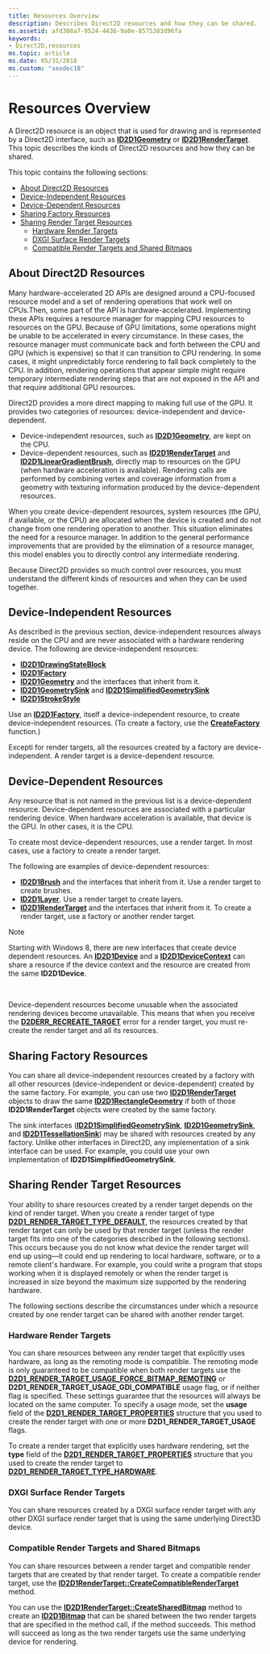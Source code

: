 ```yaml
---
title: Resources Overview
description: Describes Direct2D resources and how they can be shared.
ms.assetid: afd308a7-9524-4436-9a0e-8575383d96fa
keywords:
- Direct2D,resources
ms.topic: article
ms.date: 05/31/2018
ms.custom: "seodec18"
---
```


# Resources Overview

A Direct2D resource is an object that is used for drawing and is represented by a Direct2D interface, such as [**ID2D1Geometry**](https://msdn.microsoft.com/library/Dd316578(v=VS.85).aspx) or [**ID2D1RenderTarget**](https://msdn.microsoft.com/library/Dd371766(v=VS.85).aspx). This topic describes the kinds of Direct2D resources and how they can be shared.

This topic contains the following sections:

-   [About Direct2D Resources](#about-direct2d-resources)
-   [Device-Independent Resources](#device-independent-resources)
-   [Device-Dependent Resources](#device-dependent-resources)
-   [Sharing Factory Resources](#sharing-factory-resources)
-   [Sharing Render Target Resources](#sharing-render-target-resources)
    -   [Hardware Render Targets](#hardware-render-targets)
    -   [DXGI Surface Render Targets](#dxgi-surface-render-targets)
    -   [Compatible Render Targets and Shared Bitmaps](#compatible-render-targets-and-shared-bitmaps)

## About Direct2D Resources

Many hardware-accelerated 2D APIs are designed around a CPU-focused resource model and a set of rendering operations that work well on CPUs.Then, some part of the API is hardware-accelerated. Implementing these APIs requires a resource manager for mapping CPU resources to resources on the GPU. Because of GPU limitations, some operations might be unable to be accelerated in every circumstance. In these cases, the resource manager must communicate back and forth between the CPU and GPU (which is expensive) so that it can transition to CPU rendering. In some cases, it might unpredictably force rendering to fall back completely to the CPU. In addition, rendering operations that appear simple might require temporary intermediate rendering steps that are not exposed in the API and that require additional GPU resources.

Direct2D provides a more direct mapping to making full use of the GPU. It provides two categories of resources: device-independent and device-dependent.

-   Device-independent resources, such as [**ID2D1Geometry**](https://msdn.microsoft.com/library/Dd316578(v=VS.85).aspx), are kept on the CPU.
-   Device-dependent resources, such as [**ID2D1RenderTarget**](https://msdn.microsoft.com/library/Dd371766(v=VS.85).aspx) and [**ID2D1LinearGradientBrush**](https://msdn.microsoft.com/library/Dd371488(v=VS.85).aspx), directly map to resources on the GPU (when hardware acceleration is available). Rendering calls are performed by combining vertex and coverage information from a geometry with texturing information produced by the device-dependent resources.

When you create device-dependent resources, system resources (the GPU, if available, or the CPU) are allocated when the device is created and do not change from one rendering operation to another. This situation eliminates the need for a resource manager. In addition to the general performance improvements that are provided by the elimination of a resource manager, this model enables you to directly control any intermediate rendering.

Because Direct2D provides so much control over resources, you must understand the different kinds of resources and when they can be used together.

## Device-Independent Resources

As described in the previous section, device-independent resources always reside on the CPU and are never associated with a hardware rendering device. The following are device-independent resources:

-   [**ID2D1DrawingStateBlock**](https://msdn.microsoft.com/library/Dd371218(v=VS.85).aspx)
-   [**ID2D1Factory**](https://msdn.microsoft.com/library/Dd371246(v=VS.85).aspx)
-   [**ID2D1Geometry**](https://msdn.microsoft.com/library/Dd316578(v=VS.85).aspx) and the interfaces that inherit from it.
-   [**ID2D1GeometrySink**](https://msdn.microsoft.com/library/Dd316592(v=VS.85).aspx) and [**ID2D1SimplifiedGeometrySink**](https://msdn.microsoft.com/library/Dd316919(v=VS.85).aspx)
-   [**ID2D1StrokeStyle**](https://msdn.microsoft.com/library/Dd372217(v=VS.85).aspx)

Use an [**ID2D1Factory**](https://msdn.microsoft.com/library/Dd371246(v=VS.85).aspx), itself a device-independent resource, to create device-independent resources. (To create a factory, use the [**CreateFactory**](/windows/desktop/api/d2d1/nf-d2d1-d2d1createfactory) function.)

Excepti for render targets, all the resources created by a factory are device-independent. A render target is a device-dependent resource.

## Device-Dependent Resources

Any resource that is not named in the previous list is a device-dependent resource. Device-dependent resources are associated with a particular rendering device. When hardware acceleration is available, that device is the GPU. In other cases, it is the CPU.

To create most device-dependent resources, use a render target. In most cases, use a factory to create a render target.

The following are examples of device-dependent resources:

-   [**ID2D1Brush**](https://msdn.microsoft.com/library/Dd371173(v=VS.85).aspx) and the interfaces that inherit from it. Use a render target to create brushes.
-   [**ID2D1Layer**](https://msdn.microsoft.com/library/Dd371483(v=VS.85).aspx). Use a render target to create layers.
-   [**ID2D1RenderTarget**](https://msdn.microsoft.com/library/Dd371766(v=VS.85).aspx) and the interfaces that inherit from it. To create a render target, use a factory or another render target.

> [!Note]  
> Starting with Windows 8, there are new interfaces that create device dependent resources. An [**ID2D1Device**](https://msdn.microsoft.com/library/Hh404478(v=VS.85).aspx) and a [**ID2D1DeviceContext**](https://msdn.microsoft.com/library/Hh404479(v=VS.85).aspx) can share a resource if the device context and the resource are created from the same **ID2D1Device**.

 

Device-dependent resources become unusable when the associated rendering devices become unavailable. This means that when you receive the [**D2DERR\_RECREATE\_TARGET**](direct2d-error-codes.md) error for a render target, you must re-create the render target and all its resources.

## Sharing Factory Resources

You can share all device-independent resources created by a factory with all other resources (device-independent or device-dependent) created by the same factory. For example, you can use two [**ID2D1RenderTarget**](https://msdn.microsoft.com/library/Dd371766(v=VS.85).aspx) objects to draw the same [**ID2D1RectangleGeometry**](https://msdn.microsoft.com/library/Dd371561(v=VS.85).aspx) if both of those **ID2D1RenderTarget** objects were created by the same factory.

The sink interfaces ([**ID2D1SimplifiedGeometrySink**](https://msdn.microsoft.com/library/Dd316919(v=VS.85).aspx), [**ID2D1GeometrySink**](https://msdn.microsoft.com/library/Dd316592(v=VS.85).aspx), and [**ID2D1TessellationSink**](https://msdn.microsoft.com/library/Dd372245(v=VS.85).aspx)) may be shared with resources created by any factory. Unlike other interfaces in Direct2D, any implementation of a sink interface can be used. For example, you could use your own implementation of **ID2D1SimplifiedGeometrySink**.

## Sharing Render Target Resources

Your ability to share resources created by a render target depends on the kind of render target. When you create a render target of type [**D2D1\_RENDER\_TARGET\_TYPE\_DEFAULT**](https://docs.microsoft.com/windows/desktop/api/d2d1/ne-d2d1-d2d1_render_target_type), the resources created by that render target can only be used by that render target (unless the render target fits into one of the categories described in the following sections). This occurs because you do not know what device the render target will end up using—it could end up rendering to local hardware, software, or to a remote client's hardware. For example, you could write a program that stops working when it is displayed remotely or when the render target is increased in size beyond the maximum size supported by the rendering hardware.

The following sections describe the circumstances under which a resource created by one render target can be shared with another render target.

### Hardware Render Targets

You can share resources between any render target that explicitly uses hardware, as long as the remoting mode is compatible. The remoting mode is only guaranteed to be compatible when both render targets use the [**D2D1\_RENDER\_TARGET\_USAGE\_FORCE\_BITMAP\_REMOTING**](/windows/desktop/api/d2d1/ne-d2d1-d2d1_render_target_usage) or **D2D1\_RENDER\_TARGET\_USAGE\_GDI\_COMPATIBLE** usage flag, or if neither flag is specified. These settings guarantee that the resources will always be located on the same computer. To specify a usage mode, set the **usage** field of the [**D2D1\_RENDER\_TARGET\_PROPERTIES**](/windows/desktop/api/d2d1/ns-d2d1-d2d1_render_target_properties) structure that you used to create the render target with one or more **D2D1\_RENDER\_TARGET\_USAGE** flags.

To create a render target that explicitly uses hardware rendering, set the **type** field of the [**D2D1\_RENDER\_TARGET\_PROPERTIES**](/windows/desktop/api/d2d1/ns-d2d1-d2d1_render_target_properties) structure that you used to create the render target to [**D2D1\_RENDER\_TARGET\_TYPE\_HARDWARE**](https://docs.microsoft.com/windows/desktop/api/d2d1/ne-d2d1-d2d1_render_target_type).

### DXGI Surface Render Targets

You can share resources created by a DXGI surface render target with any other DXGI surface render target that is using the same underlying Direct3D device.

### Compatible Render Targets and Shared Bitmaps

You can share resources between a render target and compatible render targets that are created by that render target. To create a compatible render target, use the [**ID2D1RenderTarget::CreateCompatibleRenderTarget**](/windows/desktop/api/d2d1/nf-d2d1-id2d1rendertarget-createcompatiblerendertarget(id2d1bitmaprendertarget)) method.

You can use the [**ID2D1RenderTarget::CreateSharedBitmap**](https://msdn.microsoft.com/library/Dd371865(v=VS.85).aspx) method to create an [**ID2D1Bitmap**](https://msdn.microsoft.com/library/Dd371109(v=VS.85).aspx) that can be shared between the two render targets that are specified in the method call, if the method succeeds. This method will succeed as long as the two render targets use the same underlying device for rendering.

 

 




